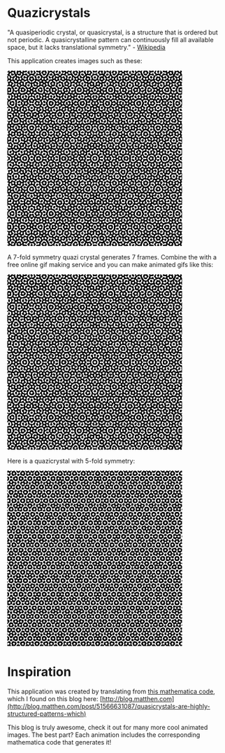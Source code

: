 # Quazicrystals


"A quasiperiodic crystal, or quasicrystal, is a structure that is ordered but not periodic. A quasicrystalline pattern can continuously fill all available space, but it lacks translational symmetry." - [Wikipedia](https://en.wikipedia.org/wiki/Quasicrystal)




This application creates images such as these:


![Quazicrystal](https://raw.githubusercontent.com/AdamWhiteHat/Quazicrystal/master/Quasicrystal_7FoldSym_400X400_1of7.png "Quazicrystal")



A 7-fold symmetry quazi crystal generates 7 frames. Combine the with a free online gif making service and you can make animated gifs like this:


![Animated Quazicrystal GIF](https://raw.githubusercontent.com/AdamWhiteHat/Quazicrystal/master/Quasicrystal_7FoldSym.gif "Animated gif")





Here is a quazicrystal with 5-fold symmetry:


![5-fold symmetry quazicrystal](https://raw.githubusercontent.com/AdamWhiteHat/Quazicrystal/master/Quasicrystal_5FoldSym.gif "5-fold symmetry quazicrystal")



# Inspiration 

This application was created by translating from [this mathematica code](https://pastebin.com/brVmtp2B), which I found on this blog here:
[http://blog.matthen.com](http://blog.matthen.com/post/51566631087/quasicrystals-are-highly-structured-patterns-which)

This blog is truly awesome, check it out for many more cool animated images. The best part? Each animation includes the corresponding mathematica code that generates it!



